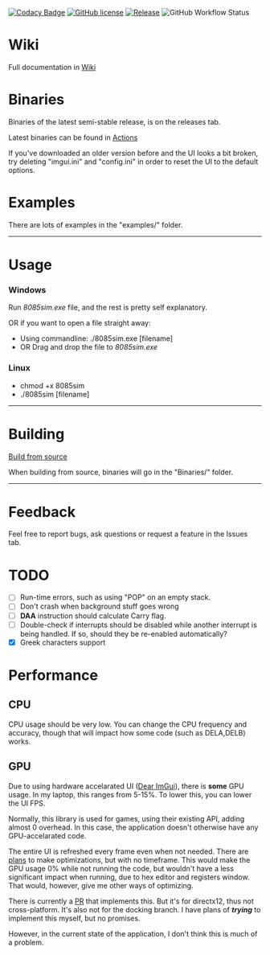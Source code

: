 [![Codacy Badge](https://app.codacy.com/project/badge/Grade/98655332b8cf42158d32bdc87a52322d)](https://www.codacy.com/gh/FunIsDangerous/8085_emulator/dashboard?utm_source=github.com&amp;utm_medium=referral&amp;utm_content=FunIsDangerous/8085_emulator&amp;utm_campaign=Badge_Grade)
[![GitHub license](https://img.shields.io/github/license/FunIsDangerous/8085_emulator)](https://github.com/FunIsDangerous/8085_emulator/blob/main/LICENSE.md)
[![Release](https://img.shields.io/github/v/release/FunIsDangerous/8085_emulator?include_prereleases)](https://github.com/FunIsDangerous/8085_emulator/releases)
![GitHub Workflow Status](https://img.shields.io/github/actions/workflow/status/FanisDeligiannis/8085_emulator/c-cpp-build.yml)

# Wiki

Full documentation in [Wiki](https://github.com/FunIsDangerous/8085_emulator/wiki)

# Binaries

Binaries of the latest semi-stable release, is on the releases tab.

Latest binaries can be found in [Actions](https://github.com/FanisDeligiannis/8085_emulator/actions)

If you've downloaded an older version before and the UI looks a bit broken, try deleting "imgui.ini" and "config.ini" in order to reset the UI to the default options.

# Examples

There are lots of examples in the "examples/" folder.

---

# Usage

### Windows
Run *8085sim.exe* file, and the rest is pretty self explanatory.

OR if you want to open a file straight away:
- Using commandline: ./8085sim.exe [filename]
- OR Drag and drop the file to *8085sim.exe*

### Linux
- chmod +x 8085sim
- ./8085sim [filename]


---
# Building

[Build from source](https://github.com/FunIsDangerous/8085_emulator/wiki#build-from-source)

When building from source, binaries will go in the "Binaries/" folder.
  
---

# Feedback

Feel free to report bugs, ask questions or request a feature in the Issues tab.

# TODO

- [ ] Run-time errors, such as using "POP" on an empty stack.
- [ ] Don't crash when background stuff goes wrong
- [ ] **DAA** instruction should calculate Carry flag.
- [ ] Double-check if interrupts should be disabled while another interrupt is being handled. If so, should they be re-enabled automatically?
- [x] Greek characters support 

# Performance

## CPU

CPU usage should be very low. You can change the CPU frequency and accuracy, though that will impact how some code (such as DELA,DELB) works.

## GPU

Due to using hardware accelarated UI ([Dear ImGui](https://github.com/ocornut/imgui)), there is **some** GPU usage. In my laptop, this ranges from 5-15%. To lower this, you can lower the UI FPS. 

Normally, this library is used for games, using their existing API, adding almost 0 overhead. In this case, the application doesn't otherwise have any GPU-accelarated code. 

The entire UI is refreshed every frame even when not needed. There are [plans](https://github.com/ocornut/imgui/pull/5116#issuecomment-1161672387) to make optimizations, but with no timeframe. This would make the GPU usage 0% while not running the code, but wouldn't have a less significant impact when running, due to hex editor and registers window. That would, however, give me other ways of optimizing. 

There is currently a [PR](https://github.com/ocornut/imgui/pull/5116) that implements this. But it's for directx12, thus not cross-platform. It's also not for the docking branch. I have plans of ***trying*** to implement this myself, but no promises.

However, in the current state of the application, I don't think this is much of a problem.
